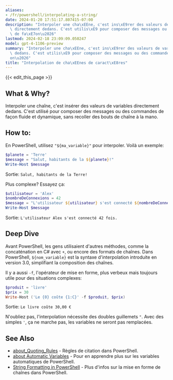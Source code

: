 ```yaml
---
aliases:
- /fr/powershell/interpolating-a-string/
date: 2024-01-20 17:51:17.807415-07:00
description: "Interpoler une cha\xEEne, c'est ins\xE9rer des valeurs de variables\
  \ directement dedans. C'est utilis\xE9 pour composer des messages ou des commandes\
  \ de fa\xE7on\u2026"
lastmod: 2024-02-18 23:09:09.050247
model: gpt-4-1106-preview
summary: "Interpoler une cha\xEEne, c'est ins\xE9rer des valeurs de variables directement\
  \ dedans. C'est utilis\xE9 pour composer des messages ou des commandes de fa\xE7\
  on\u2026"
title: "Interpolation de cha\xEEnes de caract\xE8res"
---
```


{{< edit_this_page >}}

## What & Why?
Interpoler une chaîne, c'est insérer des valeurs de variables directement dedans. C'est utilisé pour composer des messages ou des commandes de façon fluide et dynamique, sans recoller des bouts de chaîne à la mano.

## How to:
En PowerShell, utilisez `"${ma_variable}"` pour interpoler. Voilà un exemple:

```PowerShell
$planete = 'Terre'
$message = "Salut, habitants de la ${planete}!"
Write-Host $message
```
Sortie: `Salut, habitants de la Terre!`

Plus complexe? Essayez ça:

```PowerShell
$utilisateur = 'Alex'
$nombreDeConnexions = 42
$message = "L'utilisateur ${utilisateur} s'est connecté ${nombreDeConnexions} fois."
Write-Host $message
```
Sortie: `L'utilisateur Alex s'est connecté 42 fois.`

## Deep Dive
Avant PowerShell, les gens utilisaient d'autres méthodes, comme la concaténation en C# avec `+`, ou encore des formats de chaînes. Dans PowerShell, `${nom_variable}` est la syntaxe d'interpolation introduite en version 3.0, simplifiant la composition des chaînes.

Il y a aussi `-f`, l'opérateur de mise en forme, plus verbeux mais toujours utile pour des situations complexes:

```PowerShell
$produit = 'livre'
$prix = 30
Write-Host ('Le {0} coûte {1:C}' -f $produit, $prix)
```
Sortie: `Le livre coûte 30,00 €`

N'oubliez pas, l'interpolation nécessite des doubles guillemets `"`. Avec des simples `'`, ça ne marche pas, les variables ne seront pas remplacées.

## See Also
- [about_Quoting_Rules](https://docs.microsoft.com/en-us/powershell/module/microsoft.powershell.core/about/about_quoting_rules) - Règles de citation dans PowerShell.
- [about Automatic Variables](https://docs.microsoft.com/en-us/powershell/module/microsoft.powershell.core/about/about_automatic_variables) - Pour en apprendre plus sur les variables automatiques de PowerShell.
- [String Formatting in PowerShell](https://ss64.com/ps/syntax-f-operator.html) - Plus d'infos sur la mise en forme de chaînes dans PowerShell.
